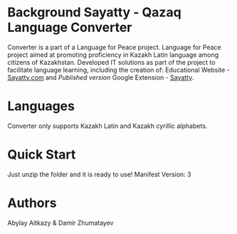 # Background Sayatty - Qazaq Language Converter
Converter is a part of a Language for Peace project. Language for Peace project aimed at promoting proficiency in Kazakh
Latin language among citizens of Kazakhstan. Developed IT solutions as part of the project to facilitate language learning,
including the creation of: 
Educational Website - [Sayatty.com](https://sayatty.com) and *Published version* Google Extension - [Sayatty](https://chrome.google.com/webstore/detail/sayatty/lmenpkbmfbemejmkjjfpfgfjpeifjejk).
# Languages 
Converter only supports Kazakh Latin and Kazakh cyrillic alphabets.
# Quick Start
Just unzip the folder and it is ready to use! 
Manifest Version: 3
# Authors
Abylay Aitkazy & Damir Zhumatayev


